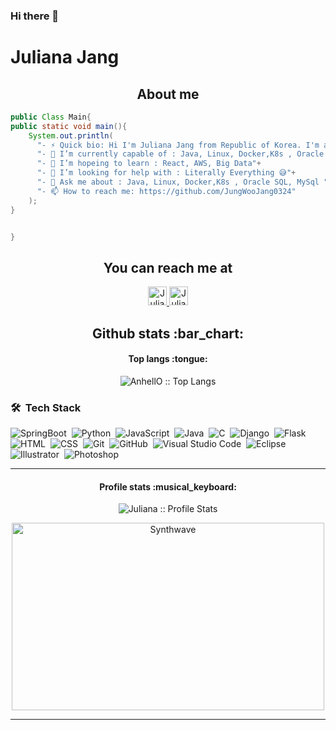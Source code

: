 ### Hi there 👋

# Juliana Jang

<h2 align="center">About me</h2>

```java
public Class Main{
public static void main(){
	System.out.println(
      "- ⚡ Quick bio: Hi I'm Juliana Jang from Republic of Korea. I'm a  Full stack Web developer" +
      "- 🌱 I’m currently capable of : Java, Linux, Docker,K8s , Oracle SQL, MySql"+
      "- 👯 I’m hopeing to learn : React, AWS, Big Data"+
      "- 🤔 I’m looking for help with : Literally Everything 😅"+
      "- 💬 Ask me about : Java, Linux, Docker,K8s , Oracle SQL, MySql "+
      "- 📫 How to reach me: https://github.com/JungWooJang0324"
    );
}


}
```

<h2 align="center">You can reach me at </h2>

<p align="center">  
  <a href="https://www.instagram.com/ma.lune0324/">
    <img src="https://user-images.githubusercontent.com/93374409/145535554-99aa3b30-4d5e-4b59-a8a7-72f52f938424.png" alt="Juliana instagram" height="30" width="30">
  </a>
 <a href="https://google.com/chiang030204@gmail.com">
    <img src="https://user-images.githubusercontent.com/93374409/145539629-21945bf5-dd6b-4061-afdf-32edb8857d9b.png" alt="Juliana gmail" height="30" width="30">
  </a>
</p>



<h2 align="center">Github stats :bar_chart:</h2>


<h4 align="center">Top langs :tongue:</h4>
<p align="center"><img src="https://github-readme-stats.vercel.app/api/top-langs/?username=JungWooJang0324&langs_count=10&theme=tokyonight&layout=compact" alt="AnhellO :: Top Langs" /></p>

### 🛠 &nbsp;Tech Stack
![SpringBoot](https://img.shields.io/badge/spring-6DB33F?style=for-the-badge&logo=spring&logoColor=white)&nbsp;
![Python](https://img.shields.io/badge/-Python-05122A?style=flat&logo=python)&nbsp;
![JavaScript](https://img.shields.io/badge/-JavaScript-05122A?style=flat&logo=javascript)&nbsp;
![Java](https://img.shields.io/badge/-Java-05122A?style=flat&logo=Java&logoColor=FFA518)&nbsp;
![C](https://img.shields.io/badge/-C-05122A?style=flat&logo=C&logoColor=A8B9CC)&nbsp;
![Django](https://img.shields.io/badge/-Django-05122A?style=flat&logo=django&logoColor=092E20)&nbsp;
![Flask](https://img.shields.io/badge/-Flask-05122A?style=flat&logo=flask)&nbsp;
![HTML](https://img.shields.io/badge/-HTML-05122A?style=flat&logo=HTML5)&nbsp;
![CSS](https://img.shields.io/badge/-CSS-05122A?style=flat&logo=CSS3&logoColor=1572B6)&nbsp;
![Git](https://img.shields.io/badge/-Git-05122A?style=flat&logo=git)&nbsp;
![GitHub](https://img.shields.io/badge/-GitHub-05122A?style=flat&logo=github)&nbsp;
![Visual Studio Code](https://img.shields.io/badge/-Visual%20Studio%20Code-05122A?style=flat&logo=visual-studio-code&logoColor=007ACC)&nbsp;
![Eclipse](https://img.shields.io/badge/-Eclipse-05122A?style=flat&logo=eclipse-ide&logoColor=2C2255)\
![Illustrator](https://img.shields.io/badge/-Illustrator-05122A?style=flat&logo=adobe-illustrator)&nbsp;
![Photoshop](https://img.shields.io/badge/-Photoshop-05122A?style=flat&logo=adobe-photoshop)&nbsp;

<hr>

<h4 align="center">Profile stats :musical_keyboard:</h4>

<p align="center"><img src="https://github-readme-stats.vercel.app/api?username=JungWooJang0324&show_icons=true&theme=synthwave" alt="Juliana :: Profile Stats" /></p>

<p align="center"><img src="https://thumbs.gfycat.com/GoodnaturedFondGaur-size_restricted.gif" alt="Synthwave" height="300" width="500"></p>

----

